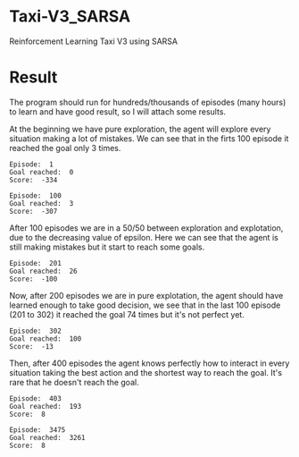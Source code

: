 # Taxi-V3_SARSA
Reinforcement Learning Taxi V3 using SARSA

# Result
The program should run for hundreds/thousands of episodes (many hours) to learn and have good result, so I will attach some results.

At the beginning we have pure exploration, the agent will explore every situation making a lot of mistakes. We can see that in the firts 100 episode it reached the goal only 3 times.

    Episode:  1
    Goal reached:  0
    Score:  -334

    Episode:  100
    Goal reached:  3
    Score:  -307

After 100 episodes we are in a 50/50 between exploration and explotation, due to the decreasing value of epsilon. Here we can see that the agent is still making mistakes but it start to reach some goals.

    Episode:  201
    Goal reached:  26
    Score:  -100

Now, after 200 episodes we are in pure explotation, the agent should have learned enough to take good decision, we see that in the last 100 episode (201 to 302) it reached the goal 74 times but it's not perfect yet.

    Episode:  302
    Goal reached:  100
    Score:  -13

Then, after 400 episodes the agent knows perfectly how to interact in every situation taking the best action and the shortest way to reach the goal. It's rare that he doesn't reach the goal.

    Episode:  403
    Goal reached:  193
    Score:  8

    Episode:  3475
    Goal reached:  3261
    Score:  8
